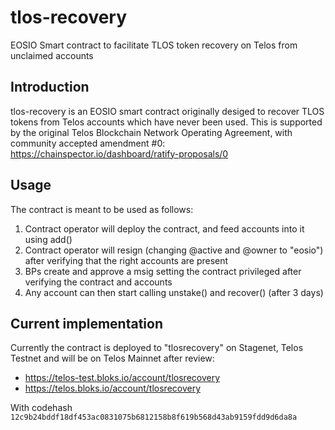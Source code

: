# tlos-recovery
EOSIO Smart contract to facilitate TLOS token recovery on Telos from unclaimed accounts

## Introduction
tlos-recovery is an EOSIO smart contract originally desiged to recover TLOS tokens from Telos accounts which have never been used.
This is supported by the original Telos Blockchain Network Operating Agreement, with community accepted amendment #0: https://chainspector.io/dashboard/ratify-proposals/0

## Usage
The contract is meant to be used as follows:

1. Contract operator will deploy the contract, and feed accounts into it using add()
2. Contract operator will resign (changing @active and @owner to "eosio") after verifying that the right accounts are present
3. BPs create and approve a msig setting the contract privileged after verifying the contract and accounts
4. Any account can then start calling unstake() and recover() (after 3 days)

## Current implementation
Currently the contract is deployed to "tlosrecovery" on Stagenet, Telos Testnet and will be on Telos Mainnet after review:
 * https://telos-test.bloks.io/account/tlosrecovery
 * https://telos.bloks.io/account/tlosrecovery
 
With codehash `12c9b24bddf18df453ac0831075b6812158b8f619b568d43ab9159fdd9d6da8a`
